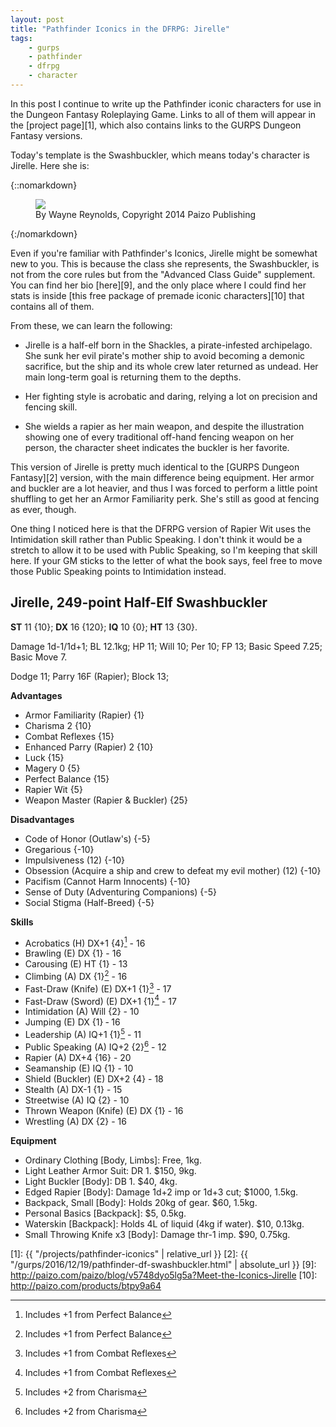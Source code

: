 ```yaml
---
layout: post
title: "Pathfinder Iconics in the DFRPG: Jirelle"
tags:
    - gurps
    - pathfinder
    - dfrpg
    - character
---
```


In this post I continue to write up the Pathfinder iconic characters for use in
the Dungeon Fantasy Roleplaying Game. Links to all of them will appear in the
[project page][1], which also contains links to the GURPS Dungeon Fantasy
versions.

Today's template is the Swashbuckler, which means today's character is
Jirelle. Here she is:

{::nomarkdown}
<figure>
  <img src="{{ "/assets/Jirelle.jpg" | absolute_url }}"/>
  <figcaption>By Wayne Reynolds, Copyright 2014 Paizo Publishing</figcaption>
</figure>
{:/nomarkdown}

Even if you're familiar with Pathfinder's Iconics, Jirelle might be somewhat new
to you. This is because the class she represents, the Swashbuckler, is not from
the core rules but from the "Advanced Class Guide" supplement. You can find her
bio [here][9], and the only place where I could find her stats is inside [this
free package of premade iconic characters][10] that contains all of them.

From these, we can learn the following:

- Jirelle is a half-elf born in the Shackles, a pirate-infested archipelago. She
  sunk her evil pirate's mother ship to avoid becoming a demonic sacrifice, but
  the ship and its whole crew later returned as undead. Her main long-term goal
  is returning them to the depths.

- Her fighting style is acrobatic and daring, relying a lot on precision and
  fencing skill.

- She wields a rapier as her main weapon, and despite the illustration showing
  one of every traditional off-hand fencing weapon on her person, the character
  sheet indicates the buckler is her favorite.

This version of Jirelle is pretty much identical to the [GURPS Dungeon
Fantasy][2] version, with the main difference being equipment. Her armor and
buckler are a lot heavier, and thus I was forced to perform a little point
shuffling to get her an Armor Familiarity perk. She's still as good at fencing
as ever, though.

One thing I noticed here is that the DFRPG version of Rapier Wit uses the
Intimidation skill rather than Public Speaking. I don't think it would be a
stretch to allow it to be used with Public Speaking, so I'm keeping that skill
here. If your GM sticks to the letter of what the book says, feel free to move
those Public Speaking points to Intimidation instead.

## Jirelle, 249-point Half-Elf Swashbuckler

**ST** 11 {10}; **DX** 16 {120}; **IQ** 10 {0}; **HT** 13 {30}.

Damage 1d-1/1d+1; BL 12.1kg; HP 11; Will 10; Per 10; FP 13; Basic Speed 7.25;
Basic Move 7.

Dodge 11; Parry 16F (Rapier); Block 13;

**Advantages**

- Armor Familiarity (Rapier) {1}
- Charisma 2 {10}
- Combat Reflexes {15}
- Enhanced Parry (Rapier) 2 {10}
- Luck {15}
- Magery 0 {5}
- Perfect Balance {15}
- Rapier Wit {5}
- Weapon Master (Rapier & Buckler) {25}

**Disadvantages**

- Code of Honor (Outlaw's) {-5}
- Gregarious {-10}
- Impulsiveness (12) {-10}
- Obsession (Acquire a ship and crew to defeat my evil mother) (12) {-10}
- Pacifism (Cannot Harm Innocents) {-10}
- Sense of Duty (Adventuring Companions) {-5}
- Social Stigma (Half-Breed) {-5}

**Skills**

- Acrobatics (H) DX+1 {4}[^1] - 16
- Brawling (E) DX {1} - 16
- Carousing (E) HT {1} - 13
- Climbing (A) DX {1}[^1] - 16
- Fast-Draw (Knife) (E) DX+1 {1}[^2] - 17
- Fast-Draw (Sword) (E) DX+1 {1}[^2] - 17
- Intimidation (A) Will {2} - 10
- Jumping (E) DX {1} ‐ 16
- Leadership (A) IQ+1 {1}[^3] - 11
- Public Speaking (A) IQ+2 {2}[^3] - 12
- Rapier (A) DX+4 {16} - 20
- Seamanship (E) IQ {1} - 10
- Shield (Buckler) (E) DX+2 {4} - 18
- Stealth (A) DX-1 {1} - 15
- Streetwise (A) IQ {2} - 10
- Thrown Weapon (Knife) (E) DX {1} - 16
- Wrestling (A) DX {2} - 16

**Equipment**

- Ordinary Clothing [Body, Limbs]: Free, 1kg.
- Light Leather Armor Suit: DR 1. $150, 9kg.
- Light Buckler [Body]: DB 1. $40, 4kg.
- Edged Rapier [Body]: Damage 1d+2 imp or 1d+3 cut; $1000, 1.5kg.
- Backpack, Small [Body]: Holds 20kg of gear. $60, 1.5kg.
- Personal Basics [Backpack]: $5, 0.5kg.
- Waterskin [Backpack]: Holds 4L of liquid (4kg if water). $10, 0.13kg.
- Small Throwing Knife x3 [Body]: Damage thr-1 imp. $90, 0.75kg.

[^1]: Includes +1 from Perfect Balance
[^2]: Includes +1 from Combat Reflexes
[^3]: Includes +2 from Charisma

[1]: {{ "/projects/pathfinder-iconics" | relative_url }}
[2]: {{ "/gurps/2016/12/19/pathfinder-df-swashbuckler.html" | absolute_url }}
[9]: http://paizo.com/paizo/blog/v5748dyo5lg5a?Meet-the-Iconics-Jirelle
[10]: http://paizo.com/products/btpy9a64
